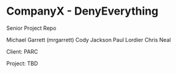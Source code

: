 CompanyX - DenyEverything
==============

Senior Project Repo

Michael Garrett (mrgarrett)
Cody Jackson
Paul Lordier
Chris Neal

Client: PARC

Project: TBD
